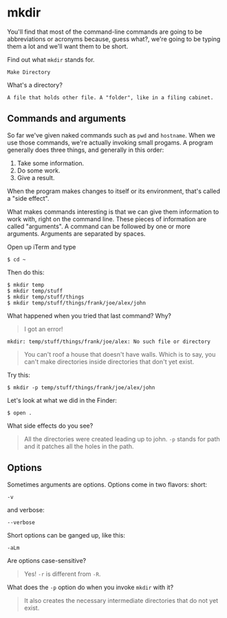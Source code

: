 # mkdir

You'll find that most of the command-line commands are going to be abbreviations
or acronyms because, guess what?, we're going to be typing them a lot and we'll
want them to be short.

Find out what `mkdir` stands for.

    Make Directory

What's a directory?

    A file that holds other file. A "folder", like in a filing cabinet.

## Commands and arguments

So far we've given naked commands such as `pwd` and `hostname`. When we use
those commands, we're actually invoking small progams. A program generally does
three things, and generally in this order:

1.  Take some information.
2.  Do some work.
3.  Give a result.

When the program makes changes to itself or its environment, that's called a
"side effect".

What makes commands interesting is that we can give them information to work
with, right on the command line. These pieces of information are called
"arguments". A command can be followed by one or more arguments. Arguments are
separated by spaces.

Open up iTerm and type

    $ cd ~

Then do this:

    $ mkdir temp
    $ mkdir temp/stuff
    $ mkdir temp/stuff/things
    $ mkdir temp/stuff/things/frank/joe/alex/john

What happened when you tried that last command? Why?

> I got an error!

    mkdir: temp/stuff/things/frank/joe/alex: No such file or directory

> You can't roof a house that doesn't have walls. Which is to say, you can't
> make directories inside directories that don't yet exist.

Try this:

    $ mkdir -p temp/stuff/things/frank/joe/alex/john

Let's look at what we did in the Finder:

    $ open .

What side effects do you see?

> All the directories were created leading up to john. `-p` stands for path and
> it patches all the holes in the path.

## Options

Sometimes arguments are options. Options come in two flavors: short:

    -v

and verbose:

    --verbose

Short options can be ganged up, like this:

    -aLm

Are options case-sensitive?

> Yes! `-r` is different from `-R`.

What does the `-p` option do when you invoke `mkdir` with it?

> It also creates the necessary intermediate directories that do not yet exist.

